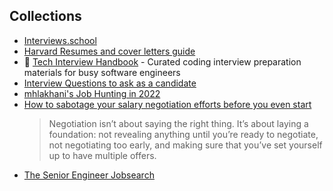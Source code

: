 
## Collections

- [Interviews.school](https://interviews.school/)
- [Harvard Resumes and cover letters guide](https://hwpi.harvard.edu/files/ocs/files/hes-resume-cover-letter-guide.pdf)
- 💯 [Tech Interview Handbook](https://github.com/yangshun/tech-interview-handbook) - Curated coding interview preparation materials for busy software engineers
- [Interview Questions to ask as a candidate](https://docs.google.com/spreadsheets/d/11DoQ-Bhvs5mfRwB0Bz6OHwoChhFVK7u_KqlbFgR-ezY/)
- [mhlakhani's Job Hunting in 2022](https://mhlakhani.com/blog/2023/01/tech-job-market/)
- [How to sabotage your salary negotiation efforts before you even start](https://interviewing.io/blog/sabotage-salary-negotiation-before-even-start)
  > Negotiation isn’t about saying the right thing. It’s about laying a foundation: not revealing anything until you’re ready to negotiate, not negotiating too early, and making sure that you’ve set yourself up to have multiple offers.
- [The Senior Engineer Jobsearch](https://www.jobsearch.dev/)
